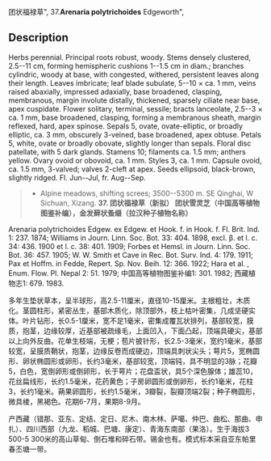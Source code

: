 团状福禄草",
37.**Arenaria polytrichoides** Edgeworth",

## Description
Herbs perennial. Principal roots robust, woody. Stems densely clustered, 2.5--11 cm, forming hemispheric cushions 1--1.5 cm in diam.; branches cylindric, woody at base, with congested, withered, persistent leaves along their length. Leaves imbricate; leaf blade subulate, 5--10 × ca. 1 mm, veins raised abaxially, impressed adaxially, base broadened, clasping, membranous, margin involute distally, thickened, sparsely ciliate near base, apex cuspidate. Flower solitary, terminal, sessile; bracts lanceolate, 2.5--3 × ca. 1 mm, base broadened, clasping, forming a membranous sheath, margin reflexed, hard, apex spinose. Sepals 5, ovate, ovate-elliptic, or broadly elliptic, ca. 3 mm, obscurely 3-veined, base broadened, apex obtuse. Petals 5, white, ovate or broadly obovate, slightly longer than sepals. Floral disc patellate, with 5 dark glands. Stamens 10; filaments ca. 1.5 mm; anthers yellow. Ovary ovoid or obovoid, ca. 1 mm. Styles 3, ca. 1 mm. Capsule ovoid, ca. 1.5 mm, 3-valved; valves 2-cleft at apex. Seeds ellipsoid, black-brown, slightly ridged. Fl. Jun--Jul, fr. Aug--Sep.

> * Alpine meadows, shifting screes; 3500--5300 m. SE Qinghai, W Sichuan, Xizang.
**37. 团状福禄草（新拟） 团状雪灵芝（中国高等植物图鉴补编），金发藓状蚤缀（拉汉种子植物名称）**

Arenaria polytrichoides Edgew. ex Edgew. et Hook. f. in Hook. f. Fl. Brit. Ind. 1: 237. 1874; Williams in Journ. Linn. Soc. Bot. 33: 404. 1898, excl. β. et l. c. 34: 436. 1900 et l. c. 38: 401. 1909; Forbes et Hemsl. in Journ. Linn. Soc. Bot. 36: 457. 1905; W. W. Smith et Cave in Rec. Bot. Surv. Ind. 4: 179. 1911; Pax et Hoffm. in Fedde, Repert. Sp. Nov. Beih. 12: 366. 1922; Hara et al. , Enum. Flow. Pl. Nepal 2: 51. 1979; 中国高等植物图鉴补编1: 301. 1982; 西藏植物志1: 679. 1983.

多年生垫状草本，呈半球形，高2.5-11厘米，直径10-15厘米。主根粗壮，木质化。茎圆柱形，紧密丛生，基部木质化，除顶部外，枝上枯叶密集，几成坚硬实体。叶片钻形，长0.5-1厘米，宽不足1毫米，密集成覆瓦状排列，基部较宽，膜质，抱茎，边缘较厚，近基部被疏缘毛，上面凹入，下面凸起，顶端具硬尖，基部以上向外反曲。花单生枝端，无梗；苞片披针形，长2.5-3毫米，宽约1毫米，基部较宽，呈膜质鞘状，抱茎，边缘反卷而成硬边，顶端具刺状尖头；萼片5，宽椭圆形、卵状椭圆形或卵形，长约3毫米，基部较宽，顶端钝，具不明显的3脉；花瓣5，白色，宽倒卵形或倒卵形，长于萼片；花盘盃状，具5个深色腺体；雄蕊10，花丝扁线形，长约1.5毫米，花药黄色；子房卵圆形或倒卵形，长约1毫米，花柱3，长约1毫米。蒴果卵圆形，长约1.5毫米，3瓣裂，裂瓣顶端2裂；种子椭圆形，微具棱，黑褐色。花期6-7月，果期8-9月。

产西藏（错那、亚东、定结、定日、尼木、南木林、萨噶、仲巴、曲松、那曲、申扎）、四川西部（九龙、稻城、巴塘、康定）、青海东南部（果洛）。生于海拔3 500-5 300米的高山草甸、倒石堆和碎石带。锡金也有。模式标本采自亚东帕里春丕塘一带。
